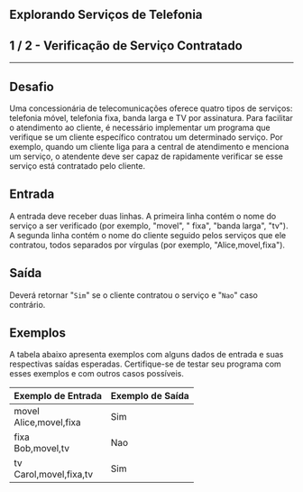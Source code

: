 Explorando Serviços de Telefonia
--------------------------------
1 / 2 - Verificação de Serviço Contratado
-----------------------------------------

* * *

Desafio
-------

Uma concessionária de telecomunicações oferece quatro tipos de serviços: telefonia móvel, telefonia fixa, banda larga e
TV por assinatura. Para facilitar o atendimento ao cliente, é necessário implementar um programa que verifique se um
cliente específico contratou um determinado serviço. Por exemplo, quando um cliente liga para a central de atendimento e
menciona um serviço, o atendente deve ser capaz de rapidamente verificar se esse serviço está contratado pelo cliente.

Entrada
-------

A entrada deve receber duas linhas. A primeira linha contém o nome do serviço a ser verificado (por exemplo, "movel", "
fixa", "banda larga", "tv"). A segunda linha contém o nome do cliente seguido pelos serviços que ele contratou, todos
separados por vírgulas (por exemplo, "Alice,movel,fixa").

Saída
-----

Deverá retornar "`Sim`" se o cliente contratou o serviço e "`Nao`" caso contrário.

Exemplos
--------

A tabela abaixo apresenta exemplos com alguns dados de entrada e suas respectivas saídas esperadas. Certifique-se de
testar seu programa com esses exemplos e com outros casos possíveis.

| Exemplo de Entrada        | Exemplo de Saída |
|:--------------------------|:-----------------|
| movel<br>Alice,movel,fixa | Sim              |
| fixa<br>Bob,movel,tv      | Nao              |
| tv<br>Carol,movel,fixa,tv | Sim              |
